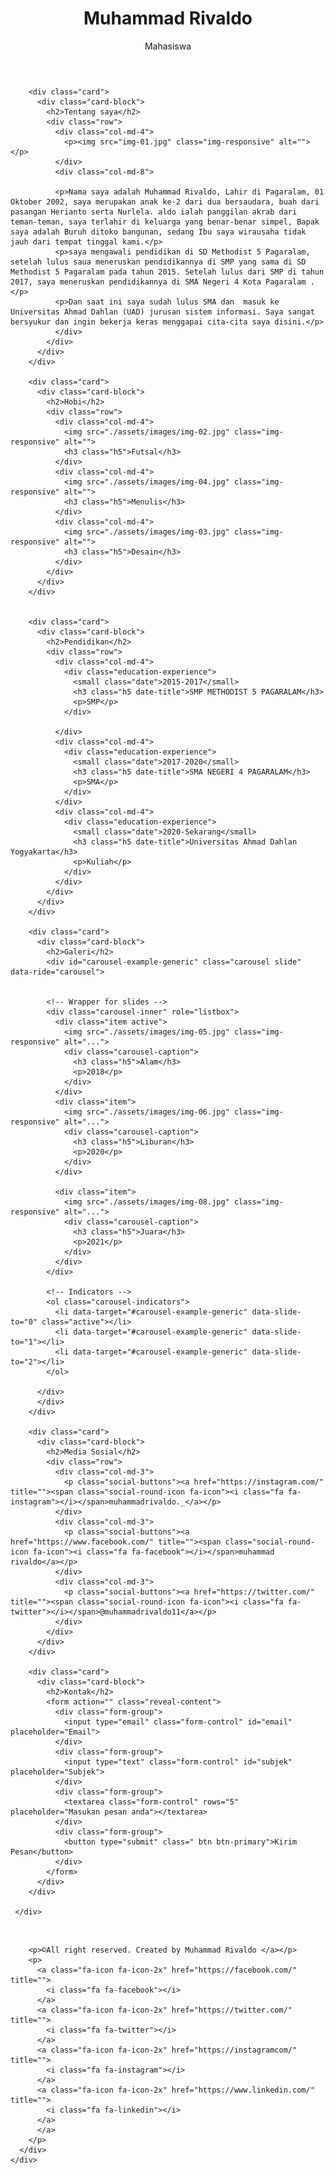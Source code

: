 <!DOCTYPE html>
<html lang="en">

<head>
  <meta charset="UTF-8">
  <meta content="IE=edge" http-equiv="X-UA-Compatible">
  <meta content="width=device-width,initial-scale=1" name="viewport">
  <meta content="description" name="description">
  <meta name="google" content="notranslate" />
  <meta content="Mashup templates have been developped by Orson.io team" name="author">

  <!-- Disable tap highlight on IE -->
  <meta name="msapplication-tap-highlight" content="no">
  
  <link rel="apple-touch-icon" sizes="180x180" href="./assets/apple-icon-180x180.png">
  <link href="./assets/favicon.ico" rel="icon">

  <title>Amigos</title>  

<link href="./main.d8e0d294.css" rel="stylesheet"></head>

<body class="">

<!-- Add your content of header -->
<div class="background-color-layer" style="background-image: url('assets/images/img-01.jpg')"
></div>
<main class="content-wrapper">
  <header class="white-text-container section-container">
    <div class="text-center">
      <h1>Muhammad Rivaldo</h1>
      <p>Mahasiswa</p>
      <p>
        <a class="fa-icon fa-icon-2x" href="https://facebook.com/" title="">
          <i class="fa fa-facebook"></i>
        </a>
        <a class="fa-icon fa-icon-2x" href="https://twitter.com/" title="">
          <i class="fa fa-twitter"></i>
        </a>
        <a class="fa-icon fa-icon-2x" href="https://instagram.com/" title="">
          <i class="fa fa-instagram"></i>
        </a>
        <a class="fa-icon fa-icon-2x" href="https://www.linkedin.com/" title="">
          <i class="fa fa-linkedin"></i>
        </a>
        </a>
      </p>
    </div>
  </header>



<!-- Add your site or app content here -->
 
 <div class="container">
   <div class="row">
     <div class="col-xs-12">

        <div class="card">
          <div class="card-block">
            <h2>Tentang saya</h2>
            <div class="row">
              <div class="col-md-4">
                <p><img src="img-01.jpg" class="img-responsive" alt=""></p>
              </div>
              <div class="col-md-8">

              <p>Nama saya adalah Muhammad Rivaldo, Lahir di Pagaralam, 01 Oktober 2002, saya merupakan anak ke-2 dari dua bersaudara, buah dari pasangan Herianto serta Nurlela. aldo ialah panggilan akrab dari teman-teman, saya terlahir di keluarga yang benar-benar simpel, Bapak saya adalah Buruh ditoko bangunan, sedang Ibu saya wirausaha tidak jauh dari tempat tinggal kami.</p>
              <p>saya mengawali pendidikan di SD Methodist 5 Pagaralam, setelah lulus saua meneruskan pendidikannya di SMP yang sama di SD Methodist 5 Pagaralam pada tahun 2015. Setelah lulus dari SMP di tahun 2017, saya meneruskan pendidikannya di SMA Negeri 4 Kota Pagaralam .</p>
              <p>Dan saat ini saya sudah lulus SMA dan  masuk ke Universitas Ahmad Dahlan (UAD) jurusan sistem informasi. Saya sangat bersyukur dan ingin bekerja keras menggapai cita-cita saya disini.</p>
              </div>
            </div>
          </div>
        </div>

        <div class="card">
          <div class="card-block">
            <h2>Hobi</h2>
            <div class="row">
              <div class="col-md-4">
                <img src="./assets/images/img-02.jpg" class="img-responsive" alt="">
                <h3 class="h5">Futsal</h3>
              </div>
              <div class="col-md-4">
                <img src="./assets/images/img-04.jpg" class="img-responsive" alt="">
                <h3 class="h5">Menulis</h3>
              </div>
              <div class="col-md-4">
                <img src="./assets/images/img-03.jpg" class="img-responsive" alt="">
                <h3 class="h5">Desain</h3>
              </div>
            </div>
          </div>
        </div>
        

        <div class="card">
          <div class="card-block">
            <h2>Pendidikan</h2>
            <div class="row">
              <div class="col-md-4">
                <div class="education-experience">
                  <small class="date">2015-2017</small>
                  <h3 class="h5 date-title">SMP METHODIST 5 PAGARALAM</h3>
                  <p>SMP</p>
                </div>
                
              </div>
              <div class="col-md-4">
                <div class="education-experience">
                  <small class="date">2017-2020</small>
                  <h3 class="h5 date-title">SMA NEGERI 4 PAGARALAM</h3>
                  <p>SMA</p>
                </div>
              </div>
              <div class="col-md-4">
                <div class="education-experience">
                  <small class="date">2020-Sekarang</small>
                  <h3 class="h5 date-title">Universitas Ahmad Dahlan Yogyakarta</h3>
                  <p>Kuliah</p>
                </div>
              </div>
            </div>
          </div>
        </div>

        <div class="card">
          <div class="card-block">
            <h2>Galeri</h2>
            <div id="carousel-example-generic" class="carousel slide" data-ride="carousel">
            

            <!-- Wrapper for slides -->
            <div class="carousel-inner" role="listbox">
              <div class="item active">
                <img src="./assets/images/img-05.jpg" class="img-responsive" alt="...">
                <div class="carousel-caption">
                  <h3 class="h5">Alam</h3>
                  <p>2018</p>
                </div>
              </div>
              <div class="item">
                <img src="./assets/images/img-06.jpg" class="img-responsive" alt="...">
                <div class="carousel-caption">
                  <h3 class="h5">Liburan</h3>
                  <p>2020</p>
                </div>
              </div>

              <div class="item">
                <img src="./assets/images/img-08.jpg" class="img-responsive" alt="...">
                <div class="carousel-caption">
                  <h3 class="h5">Juara</h3>
                  <p>2021</p>
                </div>
              </div>
            </div>

            <!-- Indicators -->
            <ol class="carousel-indicators">
              <li data-target="#carousel-example-generic" data-slide-to="0" class="active"></li>
              <li data-target="#carousel-example-generic" data-slide-to="1"></li>
              <li data-target="#carousel-example-generic" data-slide-to="2"></li>
            </ol>

          </div>
          </div>
        </div>
        
        <div class="card">
          <div class="card-block">
            <h2>Media Sosial</h2>
            <div class="row">
              <div class="col-md-3">
                <p class="social-buttons"><a href="https://instagram.com/" title=""><span class="social-round-icon fa-icon"><i class="fa fa-instagram"></i></span>muhammadrivaldo._</a></p>
              </div>
              <div class="col-md-3">
                <p class="social-buttons"><a href="https://www.facebook.com/" title=""><span class="social-round-icon fa-icon"><i class="fa fa-facebook"></i></span>muhammad rivaldo</a></p>
              </div>
              <div class="col-md-3">
                <p class="social-buttons"><a href="https://twitter.com/" title=""><span class="social-round-icon fa-icon"><i class="fa fa-twitter"></i></span>@muhammadrivaldo11</a></p>
              </div>
            </div>
          </div>
        </div>

        <div class="card">
          <div class="card-block">
            <h2>Kontak</h2>
            <form action="" class="reveal-content">
              <div class="form-group">
                <input type="email" class="form-control" id="email" placeholder="Email">
              </div>
              <div class="form-group">
                <input type="text" class="form-control" id="subjek" placeholder="Subjek">
              </div>
              <div class="form-group">
                <textarea class="form-control" rows="5" placeholder="Masukan pesan anda"></textarea>
              </div>
              <div class="form-group">
                <button type="submit" class=" btn btn-primary">Kirim Pesan</button>
              </div> 
            </form>
          </div>
        </div>
       
     </div>
   </div>
 </div>

</main>
<footer class="footer-container white-text-container text-center">
  <div class="container">
    <div class="row">
      <div class="col-xs-12">
        <p><img src="./assets/images/mashup-icon.svg" alt=""></p>
        
        <p>©All right reserved. Created by Muhammad Rivaldo </a></p>
        <p>
          <a class="fa-icon fa-icon-2x" href="https://facebook.com/" title="">
            <i class="fa fa-facebook"></i>
          </a>
          <a class="fa-icon fa-icon-2x" href="https://twitter.com/" title="">
            <i class="fa fa-twitter"></i>
          </a>
          <a class="fa-icon fa-icon-2x" href="https://instagramcom/" title="">
            <i class="fa fa-instagram"></i>
          </a>
          <a class="fa-icon fa-icon-2x" href="https://www.linkedin.com/" title="">
            <i class="fa fa-linkedin"></i>
          </a>
          </a>
        </p>
      </div>
    </div>
  </div>
</footer>

<script>
  document.addEventListener("DOMContentLoaded", function (event) {
     scrollRevelation('.card');
  });
</script>
<!-- Google Analytics: change UA-XXXXX-X to be your site's ID 

<script>
  (function (i, s, o, g, r, a, m) {
    i['GoogleAnalyticsObject'] = r; i[r] = i[r] || function () {
      (i[r].q = i[r].q || []).push(arguments)
    }, i[r].l = 1 * new Date(); a = s.createElement(o),
      m = s.getElementsByTagName(o)[0]; a.async = 1; a.src = g; m.parentNode.insertBefore(a, m)
  })(window, document, 'script', '//www.google-analytics.com/analytics.js', 'ga');
  ga('create', 'UA-XXXXX-X', 'auto');
  ga('send', 'pageview');
</script>

--><script type="text/javascript" src="./main.bc58148c.js"></script></body>

</html>

